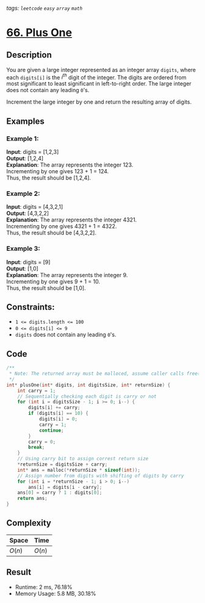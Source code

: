 ###### tags: `leetcode` `easy` `array` `math`  
# [66. Plus One](https://leetcode.com/problems/plus-one/)  

## Description  

You are given a large integer represented as an integer array `digits`, where each `digits[i]` is the $i^{th}$ digit of the integer. The digits are ordered from most significant to least significant in left-to-right order. The large integer does not contain any leading `0`'s.  

Increment the large integer by one and return the resulting array of digits.  

## Examples
### Example 1:

**Input**: digits = [1,2,3]  
**Output**: [1,2,4]  
**Explanation**: The array represents the integer 123.  
Incrementing by one gives 123 + 1 = 124.  
Thus, the result should be [1,2,4].  

### Example 2:

**Input**: digits = [4,3,2,1]  
**Output**: [4,3,2,2]  
**Explanation**: The array represents the integer 4321.  
Incrementing by one gives 4321 + 1 = 4322.  
Thus, the result should be [4,3,2,2].  

### Example 3:

**Input**: digits = [9]  
**Output**: [1,0]  
**Explanation**: The array represents the integer 9.  
Incrementing by one gives 9 + 1 = 10.  
Thus, the result should be [1,0].  

## Constraints:

- `1 <= digits.length <= 100`  
- `0 <= digits[i] <= 9`  
- `digits` does not contain any leading `0`'s.  

## Code

```c
/**
 * Note: The returned array must be malloced, assume caller calls free().
 */
int* plusOne(int* digits, int digitsSize, int* returnSize) {
    int carry = 1;
    // Sequentially checking each digit is carry or not
    for (int i = digitsSize - 1; i >= 0; i--) {
        digits[i] += carry;
        if (digits[i] == 10) {
            digits[i] = 0;
            carry = 1;
            continue;
        }
        carry = 0;
        break;
    }
    // Using carry bit to assign correst return size
    *returnSize = digitsSize + carry;
    int* ans = malloc(*returnSize * sizeof(int));
    // Assign number from digits with shifting of digits by carry
    for (int i = *returnSize - 1; i > 0; i--)
        ans[i] = digits[i - carry];
    ans[0] = carry ? 1 : digits[0];
    return ans;
}
```

## Complexity

|Space  |Time  |
|-      |-     |
|$O(n)$ |$O(n)$|

## Result
- Runtime: 2 ms, 76.18% 
- Memory Usage: 5.8 MB, 30.18%